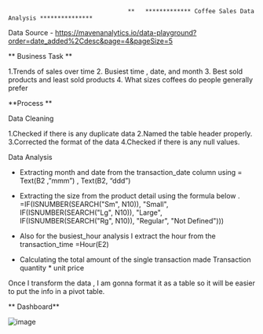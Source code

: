                                       **   ************* Coffee Sales Data Analysis ***************

Data Source - https://mavenanalytics.io/data-playground?order=date_added%2Cdesc&page=4&pageSize=5

**   Business Task **
      
1.Trends of sales over time 
2. Busiest time , date, and month
3. Best sold products and least sold products
4. What sizes coffees do people generally prefer


  **Process **
      
Data Cleaning 

1.Checked if there is any duplicate data 
2.Named the table header properly.
3.Corrected the format of the data
4.Checked if there is any null values. 


Data Analysis

-	Extracting month and date from the  transaction_date column using 
= Text(B2 ,”mmm”) , Text(B2, “ddd”)

-	Extracting  the size from the product detail using the formula below .
=IF(ISNUMBER(SEARCH("Sm", N10)), "Small", IF(ISNUMBER(SEARCH("Lg", N10)), "Large", IF(ISNUMBER(SEARCH("Rg", N10)), "Regular", "Not Defined")))

-	Also for the busiest_hour analysis I extract the hour from the transaction_time 
=Hour(E2)

-	Calculating the total amount of the single transaction made
Transaction quantity * unit price

Once I transform the data , I am gonna format it as a table so it will be easier to put the info in a pivot table. 


** Dashboard**


![image](https://github.com/Sambhav10/Data_Analyst_Portfolio/assets/85670420/b9639ba7-8084-46e6-8b5b-b2f3238dff78)








  
